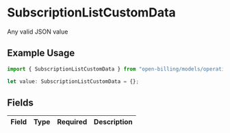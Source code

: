 # SubscriptionListCustomData

Any valid JSON value

## Example Usage

```typescript
import { SubscriptionListCustomData } from "open-billing/models/operations";

let value: SubscriptionListCustomData = {};
```

## Fields

| Field       | Type        | Required    | Description |
| ----------- | ----------- | ----------- | ----------- |